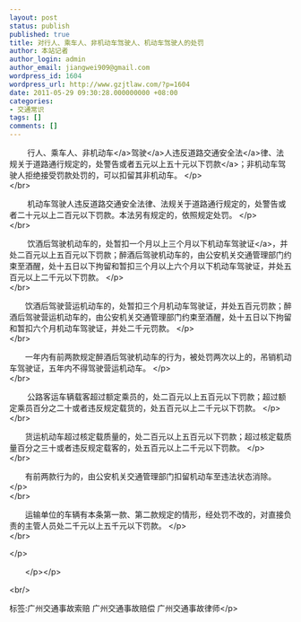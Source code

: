 ```yaml
---
layout: post
status: publish
published: true
title: 对行人、乘车人、非机动车驾驶人、机动车驾驶人的处罚
author: 本站记者
author_login: admin
author_email: jiangwei909@gmail.com
wordpress_id: 1604
wordpress_url: http://www.gzjtlaw.com/?p=1604
date: 2011-05-29 09:30:28.000000000 +08:00
categories:
- 交通常识
tags: []
comments: []
---
```

<p><p>　　 行人、乘车人、非<a>机动车<&#47;a><a>驾驶<&#47;a>人违反<a>道路交通安全法<&#47;a>律、法规关于道路通行规定的，处警告或者五元以上五十元以下<a>罚款<&#47;a>；非机动车驾驶人拒绝接受罚款处罚的，可以扣留其非机动车。 <&#47;p><br><&#47;br><p>　　 机动车驾驶人违反道路交通安全法律、法规关于道路通行规定的，处警告或者二十元以上二百元以下罚款。本法另有规定的，依照规定处罚。 <&#47;p><br><&#47;br><p>　　 饮酒后驾驶机动车的，处暂扣一个月以上三个月以下机动车<a>驾驶证<&#47;a>，并处二百元以上五百元以下罚款；醉酒后驾驶机动车的，由公安机关交通管理部门约束至酒醒，处十五日以下拘留和暂扣三个月以上六个月以下机动车驾驶证，并处五百元以上二千元以下罚款。 <&#47;p><br><&#47;br><p>　　饮酒后驾驶营运机动车的，处暂扣三个月机动车驾驶证，并处五百元罚款；醉酒后驾驶营运机动车的，由公安机关交通管理部门约束至酒醒，处十五日以下拘留和暂扣六个月机动车驾驶证，并处二千元罚款。 <&#47;p><br><&#47;br><p>　　一年内有前两款规定醉酒后驾驶机动车的行为，被处罚两次以上的，吊销机动车驾驶证，五年内不得驾驶营运机动车。 <&#47;p><br><&#47;br><p>　　 公路客运车辆载客超过额定乘员的，处二百元以上五百元以下罚款；超过额定乘员百分之二十或者违反规定载货的，处五百元以上二千元以下罚款。 <&#47;p><br><&#47;br><p>　　货运机动车超过核定载质量的，处二百元以上五百元以下罚款；超过核定载质量百分之三十或者违反规定载客的，处五百元以上二千元以下罚款。 <&#47;p><br><&#47;br><p>　　有前两款行为的，由公安机关交通管理部门扣留机动车至违法状态消除。 <&#47;p><br><&#47;br><p>　　运输单位的车辆有本条第一款、第二款规定的情形，经处罚不改的，对直接负责的主管人员处二千元以上五千元以下罚款。 <&#47;p><br><&#47;br><p><&#47;p><p>　　<&#47;p><&#47;p><br&#47;><p>标签:广州交通事故索赔 广州交通事故赔偿 广州交通事故律师<&#47;p>
